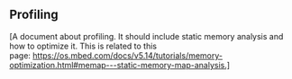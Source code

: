 ## Profiling

[A document about profiling. It should include static memory analysis and how to optimize it. This is related to this page: https://os.mbed.com/docs/v5.14/tutorials/memory-optimization.html#memap---static-memory-map-analysis.]
